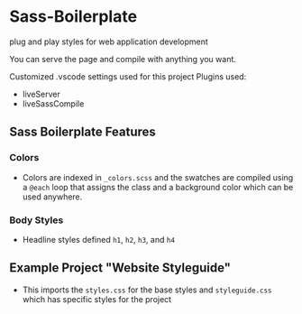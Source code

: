# Sass-Boilerplate
plug and play styles for web application development

You can serve the page and compile with anything you want.

Customized .vscode settings used for this project
Plugins used:
 - liveServer
 - liveSassCompile

## Sass Boilerplate Features
### Colors 
 - Colors are indexed in `_colors.scss` and the swatches are compiled using a `@each` loop that assigns the class and a background color which can be used anywhere.
 
### Body Styles
 - Headline styles defined `h1`, `h2`, `h3`, and `h4`
 
## Example Project "Website Styleguide"
 - This imports the `styles.css` for the base styles and `styleguide.css` which has specific styles for the project
